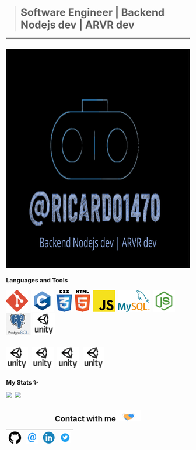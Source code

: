 
> # Software Engineer | Backend Nodejs dev | ARVR dev
---

<a href="personal logo"><img src="https://github.com/ricardo1470/ricardo1470/blob/master/img/Backend.png" align="middle" width="1000" height="600"></a>
---
### Languages and Tools
<code><img height="60" src="https://github.com/ricardo1470/ricardo1470/blob/master/img/Git_logo.png"></code>&nbsp;
<code><img height="60" src="https://github.com/ricardo1470/ricardo1470/blob/master/img/c.png"></code>&nbsp;
<code><img height="60" src="https://github.com/ricardo1470/ricardo1470/blob/master/img/css3_logo.png"></code>&nbsp;
<code><img height="60" src="https://github.com/ricardo1470/ricardo1470/blob/master/img/html5_logo.png"></code>&nbsp;
<code><img height="60" src="https://github.com/ricardo1470/ricardo1470/blob/master/img/js.png"></code>&nbsp;
<code><img height="60" src="https://github.com/ricardo1470/ricardo1470/blob/master/img/mysql.png"></code>&nbsp;
<code><img height="60" src="https://github.com/ricardo1470/ricardo1470/blob/master/img/node2.jpg"></code>&nbsp;
<code><img height="60" src="https://github.com/ricardo1470/ricardo1470/blob/master/img/postgresql.png"></code>&nbsp;
<code><img height="60" src="https://github.com/ricardo1470/ricardo1470/blob/master/img/unity3d-logo.png"></code>&nbsp;

<code><img height="60" src="https://github.com/ricardo1470/ricardo1470/blob/master/img/unity3d-logo.png"></code>&nbsp;
<code><img height="60" src="https://github.com/ricardo1470/ricardo1470/blob/master/img/unity3d-logo.png"></code>&nbsp;
<code><img height="60" src="https://github.com/ricardo1470/ricardo1470/blob/master/img/unity3d-logo.png"></code>&nbsp;
<code><img height="60" src="https://github.com/ricardo1470/ricardo1470/blob/master/img/unity3d-logo.png"></code>&nbsp;
---
### My Stats ✨
<a><img height="137.3px" src="https://github-readme-stats.vercel.app/api?username=ricardo1470&show_icons=true&theme=react" />&nbsp; <img height="137.3px" src="https://github-readme-stats.vercel.app/api/top-langs/?username=ricardo1470&count_private=true&show_icons=true&theme=react&layout=compact" /></a>
<br>

<div align="center">

<h2>
    Contact with me<img src="https://github.com/ricardo1470/ricardo1470/blob/master/img/Handshake.gif" height="32px">
</h2>

| [<img src="https://github.com/ricardo1470/ricardo1470/blob/master/img/GitHub.png" alt="Github logo" width="34">](https://github.com/ricardo1470/README/blob/master/README.md) | [<img src="https://github.com/ricardo1470/ricardo1470/blob/master/img/email.png" alt="email logo" height="32">](mailto:ricardo.alfonso.camayo@gmail.com) | [<img src="https://github.com/ricardo1470/ricardo1470/blob/master/img/linkedin-icon.png" alt="Linkedin Logo" width="32">](https://www.linkedin.com/in/ricardo-alfonso-camayo/) | [<img src="https://github.com/ricardo1470/ricardo1470/blob/master/img/twitter.png" alt="Twitter Logo" width="30">](https://twitter.com/RICARDO1470) |
|:---:|:---:|:---:|:---:|
